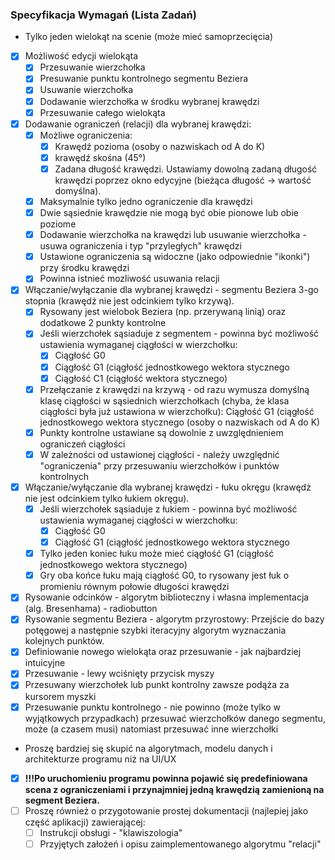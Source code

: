 ### Specyfikacja Wymagań (Lista Zadań)

- Tylko jeden wielokąt na scenie (może mieć samoprzecięcia)
- [x] Możliwość edycji wielokąta
  - [x] Przesuwanie wierzchołka
  - [x] Presuwanie punktu kontrolnego segmentu Beziera
  - [x] Usuwanie wierzchołka
  - [x] Dodawanie wierzchołka w środku wybranej krawędzi
  - [x] Przesuwanie całego wielokąta
- [x] Dodawanie ograniczeń (relacji) dla wybranej krawędzi:
  - [x] Możliwe ograniczenia:
    - [x] Krawędź pozioma (osoby o nazwiskach od A do K)
    - [x] krawędź skośna (45°)
    - [x] Zadana długość krawędzi. Ustawiamy dowolną zadaną długość krawędzi poprzez okno edycyjne (bieżąca długość -> wartość domyślna).
  - [x] Maksymalnie tylko jedno ograniczenie dla krawędzi
  - [x] Dwie sąsiednie krawędzie nie mogą być obie pionowe lub obie poziome
  - [x] Dodawanie wierzchołka na krawędzi lub usuwanie wierzchołka - usuwa ograniczenia i typ "przyległych" krawędzi
  - [x] Ustawione ograniczenia są widoczne (jako odpowiednie "ikonki") przy środku krawędzi
  - [x] Powinna istnieć mozliwość usuwania relacji
- [x] Włączanie/wyłączanie dla wybranej krawędzi - segmentu Beziera 3-go stopnia (krawędż nie jest odcinkiem tylko krzywą).
  - [x] Rysowany jest wielobok Beziera (np. przerywaną linią) oraz dodatkowe 2 punkty kontrolne
  - [x] Jeśli wierzchołek sąsiaduje z segmentem - powinna być możliwość ustawienia wymaganej ciągłości w wierzchołku:
    - [x] Ciągłość G0
    - [x] Ciągłość G1 (ciągłość jednostkowego wektora stycznego
    - [x] Ciągłość C1 (ciągłość wektora stycznego)
  - [x] Przełączanie z krawędzi na krzywą - od razu wymusza domyślną klasę ciągłości w sąsiednich wierzchołkach (chyba, że klasa ciągłości była już ustawiona w wierzchołku): Ciągłość G1 (ciągłość jednostkowego wektora stycznego (osoby o nazwiskach od A do K)
  - [x] Punkty kontrolne ustawiane są dowolnie z uwzględnieniem ograniczeń ciągłości
  - [x] W zależności od ustawionej ciągłości - należy uwzględnić "ograniczenia" przy przesuwaniu wierzchołków i punktów kontrolnych
- [x] Włączanie/wyłączanie dla wybranej krawędzi - łuku okręgu (krawędż nie jest odcinkiem tylko łukiem okręgu).
  - [x] Jeśli wierzchołek sąsiaduje z łukiem - powinna być możliwość ustawienia wymaganej ciągłości w wierzchołku:
    - [x] Ciągłość G0
    - [x] Ciągłość G1 (ciągłość jednostkowego wektora stycznego
  - [x] Tylko jeden koniec łuku może mieć ciągłość G1 (ciągłość jednostkowego wektora stycznego)
  - [x] Gry oba końce łuku mają ciągłość G0, to rysowany jest łuk o promieniu równym połowie długości krawędzi
- [x] Rysowanie odcinków - algorytm biblioteczny i własna implementacja (alg. Bresenhama) - radiobutton
- [x] Rysowanie segmentu Beziera - algorytm przyrostowy: Przejście do bazy potęgowej a następnie szybki iteracyjny algorytm wyznaczania kolejnych punktów.
- [x] Definiowanie nowego wielokąta oraz przesuwanie - jak najbardziej intuicyjne
- [x] Przesuwanie - lewy wciśnięty przycisk myszy
- [x] Przesuwany wierzchołek lub punkt kontrolny zawsze podąża za kursorem myszki
- [x] Przesuwanie punktu kontrolnego - nie powinno (może tylko w wyjątkowych przypadkach) przesuwać wierzchołków danego segmentu, może (a czasem musi) natomiast przesuwać inne wierzchołki
- Proszę bardziej się skupić na algorytmach, modelu danych i architekturze programu niż na UI/UX
- [x] **!!!Po uruchomieniu programu powinna pojawić się predefiniowana scena z ograniczeniami i przynajmniej jedną krawędzią zamienioną na segment Beziera.**
- [ ] Proszę również o przygotowanie prostej dokumentacji (najlepiej jako część aplikacji) zawierającej:
  - [ ] Instrukcji obsługi - "klawiszologia"
  - [ ] Przyjętych założeń i opisu zaimplementowanego algorytmu "relacji"
